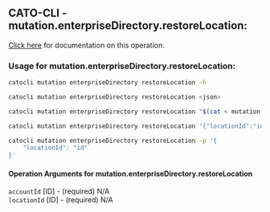 
## CATO-CLI - mutation.enterpriseDirectory.restoreLocation:
[Click here](https://api.catonetworks.com/documentation/#mutation-mutation.enterpriseDirectory.restoreLocation) for documentation on this operation.

### Usage for mutation.enterpriseDirectory.restoreLocation:

```bash
catocli mutation enterpriseDirectory restoreLocation -h

catocli mutation enterpriseDirectory restoreLocation <json>

catocli mutation enterpriseDirectory restoreLocation "$(cat < mutation.enterpriseDirectory.restoreLocation.json)"

catocli mutation enterpriseDirectory restoreLocation '{"locationId":"id"}'

catocli mutation enterpriseDirectory restoreLocation -p '{
    "locationId": "id"
}'
```

#### Operation Arguments for mutation.enterpriseDirectory.restoreLocation ####

`accountId` [ID] - (required) N/A    
`locationId` [ID] - (required) N/A    
